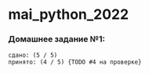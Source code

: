 # mai_python_2022

### Домашнее задание №1: 
    сдано: (5 / 5)
    принято: (4 / 5) {TODO #4 на проверке}
